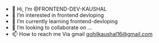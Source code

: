 - 👋 Hi, I’m @FRONTEND-DEV-KAUSHAL
- 👀 I’m interested in frontend devloping
- 🌱 I’m currently learning frontend-devloping
- 💞️ I’m looking to collaborate on ...
- 📫 How to reach me Via gmail gohilkaushal16@gmail.com

<!---
FRONTEND-DEV-KAUSHAL/FRONTEND-DEV-KAUSHAL is a ✨ special ✨ repository because its `README.md` (this file) appears on your GitHub profile.
You can click the Preview link to take a look at your changes.
--->
